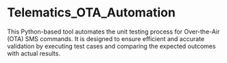 # Telematics_OTA_Automation
This Python-based tool automates the unit testing process for Over-the-Air (OTA) SMS commands. It is designed to ensure efficient and accurate validation by executing test cases and comparing the expected outcomes with actual results.
